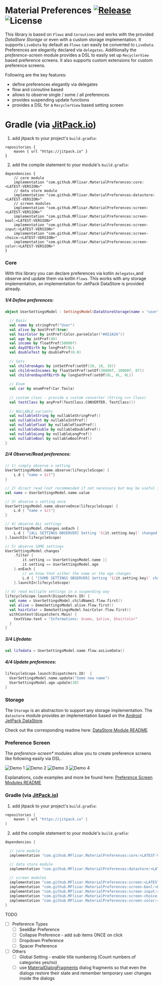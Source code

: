 # Material Preferences  [![Release](https://jitpack.io/v/MFlisar/MaterialPreferences.svg)](https://jitpack.io/#MFlisar/MaterialPreferences) ![License](https://img.shields.io/github/license/MFlisar/MaterialPreferences)

This library is based on `Flows` and `Coroutines` and works with the provided *DataStore Storage* or even with a custom storage implementation.
It supports `LiveData` by default as `Flows` can easily be converted to `LiveData`. Preferences are elegantly declared via `delegates`.
Additionally the *preference-screen* module provides a DSL to easily set up `RecyclerView` based preference screens.
It also supports custom extensions for custom preference screens.

Following are the key features:

* define preferences elegantly via delegates
* flow and coroutine based
* allows to observe single / some / all preferences
* provides suspending update functions
* provides a DSL for a `RecyclerView` based setting screen

# Gradle (via [JitPack.io](https://jitpack.io/))

1. add jitpack to your project's `build.gradle`:
```
repositories {
    maven { url "https://jitpack.io" }
}
```
2. add the compile statement to your module's `build.gradle`:
```
dependencies {
    // core module
    implementation "com.github.MFlisar.MaterialPreferences:core:<LATEST-VERSION>"
    // data store module
    implementation "com.github.MFlisar.MaterialPreferences:datastore:<LATEST-VERSION>" 
    // screen modules
    implementation "com.github.MFlisar.MaterialPreferences:screen:<LATEST-VERSION>"
    implementation "com.github.MFlisar.MaterialPreferences:screen-bool:<LATEST-VERSION>"
    implementation "com.github.MFlisar.MaterialPreferences:screen-input:<LATEST-VERSION>"
    implementation "com.github.MFlisar.MaterialPreferences:screen-choice:<LATEST-VERSION>"
    implementation "com.github.MFlisar.MaterialPreferences:screen-color:<LATEST-VERSION>"
}
```

### Core

With this library you can declare preferences via kotlin `delegates`,and observe and update them via kotlin `Flows`. This works with any storage implementation, an implementation for JetPack DataStore is provided already.

##### 1/4 Define preferences:

```kotlin
object UserSettingsModel : SettingsModel(DataStoreStorage(name = "user")) {

  // Basic
  val name by stringPref("User")
  val alive by boolPref(true)
  val hairColor by intPref(Color.parseColor("#A52A2A"))
  val age by intPref(40)
  val income by floatPref(50000f)
  val dayOfBirth by longPref(0L)
  val doubleTest by doublePref(0.0)
  
  // Sets
  val childrenAges by intSetPref(setOf(20, 18, 16))
  val childrenIncomes by floatSetPref(setOf(30000f, 10000f, 0f))
  val childrenDaysOfBirth by longSetPref(setOf(0L, 0L, 0L))
  
  // Enum
  val car by enumPref(Car.Tesla)
  
  // custom class - provide a custom converter (String <=> Class)
  val testClass by anyPref(TestClass.CONVERTER, TestClass())
  
  // NULLABLE variants
  val nullableString by nullableStringPref()
  val nullableInt by nullableIntPref()
  val nullableFloat by nullableFloatPref()
  val nullableDouble by nullableDoublePref()
  val nullableLong by nullableLongPref()
  val nullableBool by nullableBoolPref()
}
```

##### 2/4 Observe/Read preferences:

```kotlin
// 1) simply observe a setting
UserSettingsModel.name.observe(lifecycleScope) {
	L.d { "name = $it"}
}

// 2) direct read (not recommended if not necessary but may be useful in many cases => simply returns flow.first() in a blocking way)
val name = UserSettingsModel.name.value

// 3) observe a setting once
UserSettingsModel.name.observeOnce(lifecycleScope) {
	L.d { "name = $it"}
}

// 4) observe ALL settings
UserSettingsModel.changes.onEach {
	L.d { "[ALL SETTINGS OBSERVER] Setting '${it.setting.key}' changed its value to ${it.value}" }
}.launchIn(lifecycleScope)

// 5) observe SOME settings
UserSettingsModel.changes´
	.filter {
		it.setting == UserSettingsModel.name ||
		it.setting == UserSettingsModel.age
	}.onEach {
		// we know that either the name or the age changes
		L.d { "[SOME SETTINGS OBSERVER] Setting '${it.setting.key}' changed its value to ${it.value}" }
	}.launchIn(lifecycleScope)
	
// 6) read multiple settings in a suspending way
lifecycleScope.launch(Dispatchers.IO) {
  val name = UserSettingsModel.childName1.flow.first()
  val alive = DemoSettingsModel.alive.flow.first()
  val hairColor = DemoSettingsModel.hairColor.flow.first()
  withContext(Dispatchers.Main) {
	textView.text = "Informations: $name, $alive, $hairColor"
  }
}
```

##### 3/4 Lifedata:

```kotlin
val lifedata = UserSettingsModel.name.flow.asLiveData()
```

##### 4/4 Update preferences:

```kotlin
lifecycleScope.launch(Dispatchers.IO)  {
  UserSettingsModel.name.update("Some new name")
  UserSettingsModel.age.update(30)
}
```

### Storage

The `Storage` is an abstraction to support any storage implementation. The `datastore` module provides an implementation based on the [Android JetPack DataStore](https://developer.android.com/topic/libraries/architecture/datastore).

Check out the corresponding readme here: [DataStore Module README](README-DATASTORE.md)

### Preference Screen

The *preference-screen&ast;* modules allow you to create preference screens like following easily via DSL.

![Demo 1](screenshots/preference-screen-1.jpg)
![Demo 2](screenshots/preference-screen-2.jpg)
![Demo 3](screenshots/preference-screen-3.jpg)
![Demo 4](screenshots/preference-screen-4.jpg)

Explanations, code examples and more be found here: [Preference Screen Modules README](README-PREFERENCE-SCREEN.md)


### Gradle (via [JitPack.io](https://jitpack.io/))

1. add jitpack to your project's `build.gradle`:
```groovy
repositories {
    maven { url "https://jitpack.io" }
}
```
2. add the compile statement to your module's `build.gradle`:
```groovy
dependencies {

  // core module
  implementation "com.github.MFlisar.MaterialPreferences:core:<LATEST-VERSION>"

  // data store module
  implementation "com.github.MFlisar.MaterialPreferences:datastore:<LATEST-VERSION>"
    
  // screen modules
  implementation "com.github.MFlisar.MaterialPreferences:screen:<LATEST-VERSION>"
  implementation "com.github.MFlisar.MaterialPreferences:screen-bool:<LATEST-VERSION>"
  implementation "com.github.MFlisar.MaterialPreferences:screen-input:<LATEST-VERSION>"
  implementation "com.github.MFlisar.MaterialPreferences:screen-choice:<LATEST-VERSION>"
  implementation "com.github.MFlisar.MaterialPreferences:screen-color:<LATEST-VERSION>"
}
```

TODO

- [ ] Preference Types
	- [ ] SeekBar Preference
	- [ ] Collapse Preference - add sub items ONCE on click
	- [ ] Dropdown Preference
	- [ ] Spacer Preference
- [ ] Others
  - [ ] Global Setting - enable title numbering (Count numbers of categories yes/no)
  - [ ] use [MaterialDialogFragments](https://github.com/MFlisar/MaterialDialogFragments) dialog fragments so that even the dialogs restore their state and remember temporary user changes inside the dialogs

